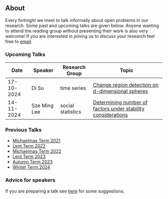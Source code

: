 ## About

Every fortnight we meet to talk informally about open problems in our research. Some past and upcoming talks are given below. Anyone wanting to attend the reading group without presenting their work is also very welcome! If you are interested in joining us to discuss your research feel free to [email](mailto:z.cen@lse.ac.uk).

### Upcoming Talks


| Date | Speaker | Research Group | Topic |
|---|---|---|---|
| 17-10-2024 | Di Su | time series | [Change region detection on d-dimensional spheres](talks/17-10-2024-Di-Su.html) |
| 14-11-2024 | Sze Ming Lee | social statistics | [Determining number of factors under stability considerations](talks/14-11-2024-Sze-Ming-Lee.html) |


### Previous Talks

* [Michaelmas Term 2021](past_terms/MT-2021.html)
* [Lent Term 2022](past_terms/LT-2022.html)
* [Michaelmas Term 2022](past_terms/MT-2022.html)
* [Lent Term 2023](past_terms/LT-2023.html)
* [Autumn Term 2023](past_terms/AT-2023.html)
* [Winter Term 2024](past_terms/WT-2024.html)

### Advice for speakers

If you are preparing a talk see [here](advice-for-talks.html) for some suggestions.
